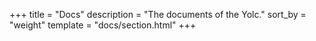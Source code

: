 +++
title = "Docs"
description = "The documents of the Yolc."
sort_by = "weight"
template = "docs/section.html"
+++
